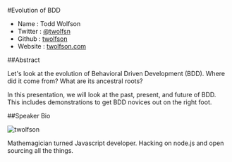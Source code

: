 #Evolution of BDD

* Name      : Todd Wolfson
* Twitter   : [@twolfsn][]
* Github    : [twolfson][]
* Website   : [twolfson.com][]

##Abstract

Let's look at the evolution of Behavioral Driven Development (BDD). Where did it come from? What are its ancestral roots?

In this presentation, we will look at the past, present, and future of BDD. This includes demonstrations to get BDD novices out on the right foot.

##Speaker Bio

![twolfson](https://raw.github.com/cascadiajs/2013.cascadiajs.com/master/images/twolfson.png)

Mathemagician turned Javascript developer. Hacking on node.js and open sourcing all the things.

[@twolfsn]:http://twitter.com/twolfsn
[twolfson]:http://github.com/twolfson
[twolfson.com]:http://twolfson.com/

